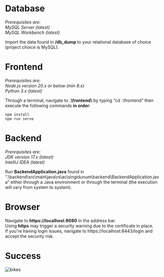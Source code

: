 # Database
*Prerequisites are: \
MySQL Server (latest) \
MySQL Workbench (latest)*

Import the data found in **/db_dump** to your relational database of choice (project
choice is MySQL). 
# Frontend
*Prerequisites are: \
Node.js version 20.x or below (min 8.x) \
Python 3.x (latest)* 

Through a terminal, navigate to **.\\frontend\\** by typing “cd .\frontend” then execute the
following commands **in order**:
```
npm install
npm run serve
```
# Backend
*Prerequisites are: \
JDK version 17.x (latest) \
IntelliJ IDEA (latest)*

Run **BackendApplication.java** found in
“.\backend\src\main\java\rs\ac\singidunum\backend\BackendApplication.java” either
through a Java environment or through the terminal (the execution will vary from
system to system).

# Browser
Navigate to **https://localhost:8080** in the address bar. \
Using **https** may trigger a security warning due to the certificate in place. \
If you're having login issues, navigate to https://localhost:8443/login and accept the security risk.
# Success
![bikes](https://github.com/user-attachments/assets/e7723d77-5b82-4664-aff8-56939c7916c1)

